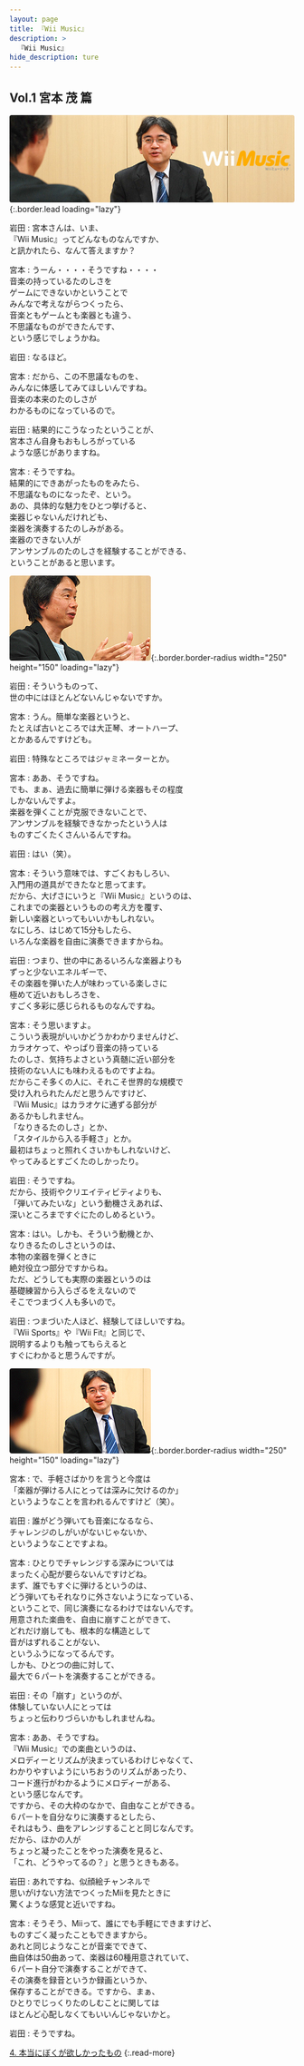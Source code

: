 ```yaml
---
layout: page
title: 『Wii Music』
description: >
  『Wii Music』
hide_description: ture
---
```


## Vol.1 宮本 茂 篇

![](/interviews/jp/wii/r64j/vol1/img/mainvisual3.jpg){:.border.lead loading="lazy"}

岩田
: 宮本さんは、いま、<br>『Wii Music』ってどんなものなんですか、<br>と訊かれたら、なんて答えますか？

宮本
: うーん・・・・そうですね・・・・<br>音楽の持っているたのしさを<br>ゲームにできないかということで<br>みんなで考えながらつくったら、<br>音楽ともゲームとも楽器とも違う、<br>不思議なものができたんです、<br>という感じでしょうかね。

岩田
: なるほど。

宮本
: だから、この不思議なものを、<br>みんなに体感してみてほしいんですね。<br>音楽の本来のたのしさが<br>わかるものになっているので。

岩田
: 結果的にこうなったということが、<br>宮本さん自身もおもしろがっている<br>ような感じがありますね。

宮本
: そうですね。<br>結果的にできあがったものをみたら、<br>不思議なものになったぞ、という。<br>あの、具体的な魅力をひとつ挙げると、<br>楽器じゃないんだけれども、<br>楽器を演奏するたのしみがある。<br>楽器のできない人が<br>アンサンブルのたのしさを経験することができる、<br>ということがあると思います。

![](/interviews/jp/wii/r64j/vol1/img/photo7.jpg){:.border.border-radius width="250" height="150" loading="lazy"}

岩田
: そういうものって、<br>世の中にはほとんどないんじゃないですか。

宮本
: うん。簡単な楽器というと、<br>たとえば古いところでは大正琴、オートハープ、<br>とかあるんですけども。

岩田
: 特殊なところではジャミネーターとか。

宮本
: ああ、そうですね。<br>でも、まぁ、過去に簡単に弾ける楽器もその程度<br>しかないんですよ。<br>楽器を弾くことが克服できないことで、<br>アンサンブルを経験できなかったという人は<br>ものすごくたくさんいるんですね。

岩田
: はい（笑）。

宮本
: そういう意味では、すごくおもしろい、<br>入門用の道具ができたなと思ってます。<br>だから、大げさにいうと『Wii Music』というのは、<br>これまでの楽器というものの考え方を覆す、<br>新しい楽器といってもいいかもしれない。<br>なにしろ、はじめて15分もしたら、<br>いろんな楽器を自由に演奏できますからね。

岩田
: つまり、世の中にあるいろんな楽器よりも<br>ずっと少ないエネルギーで、<br>その楽器を弾いた人が味わっている楽しさに<br>極めて近いおもしろさを、<br>すごく多彩に感じられるものなんですね。

宮本
: そう思いますよ。<br>こういう表現がいいかどうかわかりませんけど、<br>カラオケって、やっぱり音楽の持っている<br>たのしさ、気持ちよさという真髄に近い部分を<br>技術のない人にも味わえるものですよね。<br>だからこそ多くの人に、それこそ世界的な規模で<br>受け入れられたんだと思うんですけど、<br>『Wii Music』はカラオケに通ずる部分が<br>あるかもしれません。<br>「なりきるたのしさ」とか、<br>「スタイルから入る手軽さ」とか。<br>最初はちょっと照れくさいかもしれないけど、<br>やってみるとすごくたのしかったり。

岩田
: そうですね。<br>だから、技術やクリエイティビティよりも、<br>「弾いてみたいな」という動機さえあれば、<br>深いところまですぐにたのしめるという。

宮本
: はい。しかも、そういう動機とか、<br>なりきるたのしさというのは、<br>本物の楽器を弾くときに<br>絶対役立つ部分ですからね。<br>ただ、どうしても実際の楽器というのは<br>基礎練習から入らざるをえないので<br>そこでつまづく人も多いので。

岩田
: つまづいた人ほど、経験してほしいですね。<br>『Wii Sports』や『Wii Fit』と同じで、<br>説明するよりも触ってもらえると<br>すぐにわかると思うんですが。

![](/interviews/jp/wii/r64j/vol1/img/photo8.jpg){:.border.border-radius width="250" height="150" loading="lazy"}

宮本
: で、手軽さばかりを言うと今度は<br>「楽器が弾ける人にとっては深みに欠けるのか」<br>というようなことを言われるんですけど（笑）。

岩田
: 誰がどう弾いても音楽になるなら、<br>チャレンジのしがいがないじゃないか、<br>というようなことですよね。

宮本
: ひとりでチャレンジする深みについては<br>まったく心配が要らないんですけどね。<br>まず、誰でもすぐに弾けるというのは、<br>どう弾いてもそれなりに外さないようになっている、<br>ということで、同じ演奏になるわけではないんです。<br>用意された楽曲を、自由に崩すことができて、<br>どれだけ崩しても、根本的な構造として<br>音がはずれることがない、<br>というふうになってるんです。<br>しかも、ひとつの曲に対して、<br>最大で６パートを演奏することができる。

岩田
: その「崩す」というのが、<br>体験していない人にとっては<br>ちょっと伝わりづらいかもしれませんね。

宮本
: ああ、そうですね。<br>『Wii Music』での楽曲というのは、<br>メロディーとリズムが決まっているわけじゃなくて、<br>わかりやすいようにいちおうのリズムがあったり、<br>コード進行がわかるようにメロディーがある、<br>という感じなんです。<br>ですから、その大枠のなかで、自由なことができる。<br>６パートを自分なりに演奏するとしたら、<br>それはもう、曲をアレンジすることと同じなんです。<br>だから、ほかの人が<br>ちょっと凝ったことをやった演奏を見ると、<br>「これ、どうやってるの？」と思うときもある。

岩田
: あれですね、似顔絵チャンネルで<br>思いがけない方法でつくったMiiを見たときに<br>驚くような感覚と近いですね。

宮本
: そうそう、Miiって、誰にでも手軽にできますけど、<br>ものすごく凝ったこともできますから。<br>あれと同じようなことが音楽でできて、<br>曲自体は50曲あって、楽器は60種用意されていて、<br>６パート自分で演奏することができて、<br>その演奏を録音というか録画というか、<br>保存することができる。ですから、まぁ、<br>ひとりでじっくりたのしむことに関しては<br>ほとんど心配しなくてもいいんじゃないかと。

岩田
: そうですね。

[4. 本当にぼくが欲しかったもの](4.md)
{:.read-more}

